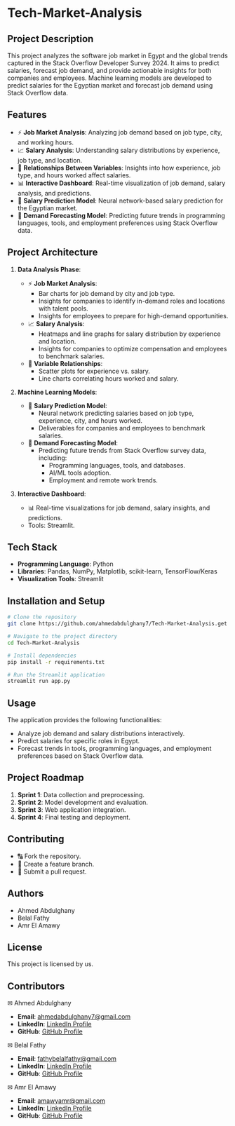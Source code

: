 # Tech-Market-Analysis

## Project Description
This project analyzes the software job market in Egypt and the global trends captured in the Stack Overflow Developer Survey 2024. It aims to predict salaries, forecast job demand, and provide actionable insights for both companies and employees. Machine learning models are developed to predict salaries for the Egyptian market and forecast job demand using Stack Overflow data.

## Features
- ⚡ **Job Market Analysis**: Analyzing job demand based on job type, city, and working hours.
- 📈 **Salary Analysis**: Understanding salary distributions by experience, job type, and location.
- 🔄 **Relationships Between Variables**: Insights into how experience, job type, and hours worked affect salaries.
- 📊 **Interactive Dashboard**: Real-time visualization of job demand, salary analysis, and predictions.
- 🧐 **Salary Prediction Model**: Neural network-based salary prediction for the Egyptian market.
- 🔦 **Demand Forecasting Model**: Predicting future trends in programming languages, tools, and employment preferences using Stack Overflow data.

## Project Architecture
1. **Data Analysis Phase**:
    - ⚡ **Job Market Analysis**:
      - Bar charts for job demand by city and job type.
      - Insights for companies to identify in-demand roles and locations with talent pools.
      - Insights for employees to prepare for high-demand opportunities.
    - 📈 **Salary Analysis**:
      - Heatmaps and line graphs for salary distribution by experience and location.
      - Insights for companies to optimize compensation and employees to benchmark salaries.
    - 🔄 **Variable Relationships**:
      - Scatter plots for experience vs. salary.
      - Line charts correlating hours worked and salary.

2. **Machine Learning Models**:
    - 🧐 **Salary Prediction Model**:
      - Neural network predicting salaries based on job type, experience, city, and hours worked.
      - Deliverables for companies and employees to benchmark salaries.
    - 🔦 **Demand Forecasting Model**:
      - Predicting future trends from Stack Overflow survey data, including:
        - Programming languages, tools, and databases.
        - AI/ML tools adoption.
        - Employment and remote work trends.

3. **Interactive Dashboard**:
    - 📊 Real-time visualizations for job demand, salary insights, and predictions.
    - Tools: Streamlit.

## Tech Stack
- **Programming Language**: Python
- **Libraries**: Pandas, NumPy, Matplotlib, scikit-learn, TensorFlow/Keras
- **Visualization Tools**: Streamlit

## Installation and Setup
```bash
# Clone the repository
git clone https://github.com/ahmedabdulghany7/Tech-Market-Analysis.get

# Navigate to the project directory
cd Tech-Market-Analysis

# Install dependencies
pip install -r requirements.txt

# Run the Streamlit application
streamlit run app.py
```

## Usage
The application provides the following functionalities:
- Analyze job demand and salary distributions interactively.
- Predict salaries for specific roles in Egypt.
- Forecast trends in tools, programming languages, and employment preferences based on Stack Overflow data.

## Project Roadmap
1. **Sprint 1**: Data collection and preprocessing.
2. **Sprint 2**: Model development and evaluation.
3. **Sprint 3**: Web application integration.
4. **Sprint 4**: Final testing and deployment.

## Contributing
- 🔠 Fork the repository.
- 🔄 Create a feature branch.
- 📝 Submit a pull request.

## Authors
- Ahmed Abdulghany
- Belal Fathy
- Amr El Amawy

## License
This project is licensed by us.

## Contributors
✉ Ahmed Abdulghany
- **Email**: ahmedabdulghany7@gmail.com
- **LinkedIn**: [LinkedIn Profile](https://www.linkedin.com/in/ahmedabdulghany/)
- **GitHub**: [GitHub Profile](https://github.com/ahmedabdulghany7)

✉ Belal Fathy
- **Email**: fathybelalfathy@gmail.com
- **LinkedIn**: [LinkedIn Profile](https://www.linkedin.com/in/belal-fathy-661821217/)
- **GitHub**: [GitHub Profile](https://github.com/Belal-fathy)

✉ Amr El Amawy
- **Email**: amawyamr@gmail.com
- **LinkedIn**: [LinkedIn Profile](https://www.linkedin.com/in/amr-el-amawy-1177452ba/)
- **GitHub**: [GitHub Profile](https://github.com/AmrAmawy-del)

